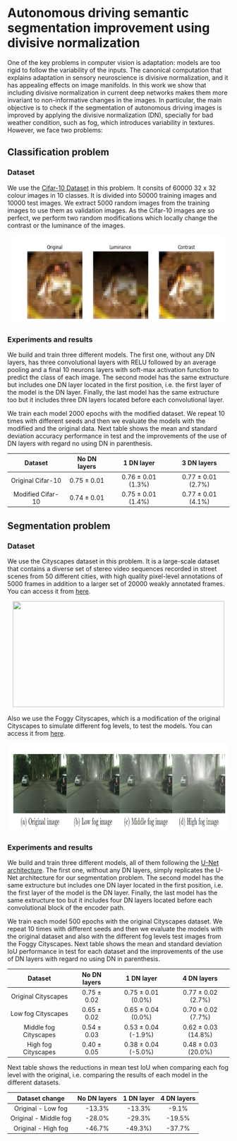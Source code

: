 # Autonomous driving semantic segmentation improvement using divisive normalization

One of the key problems in computer vision is adaptation: models are too rigid to follow the variability of the inputs. The canonical computation that explains adaptation in sensory neuroscience is divisive normalization, and it has appealing effects on image manifolds. In this work we show that including divisive normalization in current deep networks makes them more invariant to non-informative changes in the images. In particular, the main objective is to check if the segmentation of autonomous driving images is improved by applying the divisive normalization (DN), specially for bad weather condition, such as fog, which introduces variability in textures. However, we face two problems:

## Classification problem

### Dataset

We use the [Cifar-10 Dataset](https://www.cs.toronto.edu/~kriz/cifar.html) in this problem. It consits of 60000 32 x 32 colour images in 10 classes. It is divided into 50000 training images and 10000 test images. We extract 5000 random images from the training images to use them as validation images. As the Cifar-10 images are so perfect, we perform two random modifications which locally change the contrast or the luminance of the images.

<p align="center">
    <img src="./Classification/Cifar_images.png" width="480" height="200" />
</p>

### Experiments and results

We build and train three different models. The first one, without any DN layers, has three convolutional layers with RELU followed by an average pooling and a final 10 neurons layers with soft-max activation function to predict the class of each image. The second model has the same extructure but includes one DN layer located in the first position, i.e. the first layer of the model is the DN layer. Finally, the last model has the same extructure too but it includes three DN layers located before each convolutional layer.

We train each model 2000 epochs with the modified dataset. We repeat 10 times with different seeds and then we evaluate the models with the modified and the original data. Next table shows the mean and standard deviation accuracy performance in test and the improvements of the use of DN layers with regard no using DN in parenthesis.

| Dataset           |   No DN layers   |        1 DN layer       |      3 DN layers        |
|:-----------------:|:----------------:|:-----------------------:|:-----------------------:|
| Original Cifar-10 |  0.75 &pm; 0.01  |  0.76 &pm; 0.01 (1.3%)  |  0.77 &pm; 0.01 (2.7%)  |
| Modified Cifar-10 |  0.74 &pm; 0.01  |  0.75 &pm; 0.01 (1.4%)  |  0.77 &pm; 0.01 (4.1%)  |



## Segmentation problem

### Dataset

We use the Cityscapes dataset in this problem. It is a large-scale dataset that contains a diverse set of stereo video sequences recorded in street scenes from 50 different cities, with high quality pixel-level annotations of 5000 frames in addition to a larger set of 20000 weakly annotated frames. You can access it from [here](https://www.cityscapes-dataset.com/).

<p align="center">
    <img src="https://i.imgur.com/50UFABF.jpg" width="480" height="240" />
</p>

Also we use the Foggy Cityscapes, which is a modification of the original Cityscapes to simulate different fog levels, to test the models. You can access it from [here](http://people.ee.ethz.ch/~csakarid/SFSU_synthetic/).

<p align="center">
    <img src="./Segmentation/Cityscapes_fog_levels.png" width="700" height="200" />
</p>


### Experiments and results

We build and train three different models, all of them following the [U-Net architecture](https://lmb.informatik.uni-freiburg.de/people/ronneber/u-net/). The first one, without any DN layers, simply replicates the U-Net architecture for our segmentation problem. The second model has the same extructure but includes one DN layer located in the first position, i.e. the first layer of the model is the DN layer. Finally, the last model has the same extructure too but it includes four DN layers located before each convolutional block of the encoder path.

We train each model 500 epochs with the original Cityscapes dataset. We repeat 10 times with different seeds and then we evaluate the models with the original dataset and also with the different fog levels test images from the Foggy Cityscapes. Next table shows the mean and standard deviation IoU performance in test for each dataset and the improvements of the use of DN layers with regard no using DN in parenthesis.

| Dataset               |   No DN layers   |        1 DN layer        |      4 DN layers         |
|:---------------------:|:----------------:|:------------------------:|:------------------------:|
| Original Cityscapes   |  0.75 &pm; 0.02  |  0.75 &pm; 0.01 (0.0%)   |  0.77 &pm; 0.02 (2.7%)   |
| Low fog Cityscapes    |  0.65 &pm; 0.02  |  0.65 &pm; 0.04 (0.0%)   |  0.70 &pm; 0.02 (7.7%)   |
| Middle fog Cityscapes |  0.54 &pm; 0.03  |  0.53 &pm; 0.04 (-1.9%)  |  0.62 &pm; 0.03 (14.8%)  |
| High fog Cityscapes   |  0.40 &pm; 0.05  |  0.38 &pm; 0.04 (-5.0%)  |  0.48 &pm; 0.03 (20.0%)  |

Next table shows the reductions in mean test IoU when comparing each fog level with the original, i.e. comparing the results of each model in the different datasets.

| Dataset change        | No DN layers |  1 DN layer | 4 DN layers |
|:---------------------:|:------------:|:-----------:|:-----------:|
| Original - Low fog    |    -13.3%    |   -13.3%    |    -9.1%    |
| Original - Middle fog |    -28.0%    |   -29.3%    |    -19.5%   |
| Original - High fog   |    -46.7%    |   -49.3%)   |    -37.7%   |
